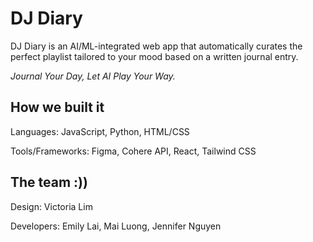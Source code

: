 # DJ Diary

DJ Diary is an AI/ML-integrated web app that automatically curates the perfect playlist tailored to your mood based on a written journal entry. 

_Journal Your Day, Let AI Play Your Way._

## How we built it
Languages: JavaScript, Python, HTML/CSS

Tools/Frameworks: Figma, Cohere API, React, Tailwind CSS 

## The team :))
Design:
Victoria Lim

Developers:
Emily Lai,
Mai Luong, 
Jennifer Nguyen

